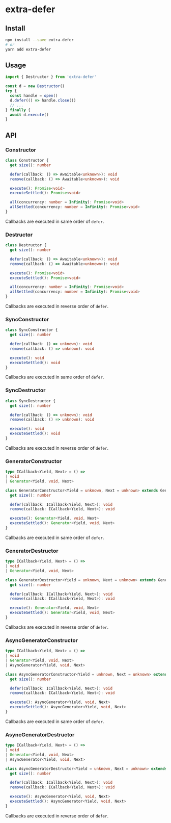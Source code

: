 # extra-defer
## Install
```sh
npm install --save extra-defer
# or
yarn add extra-defer
```

## Usage
```ts
import { Destructor } from 'extra-defer'

const d = new Destructor()
try {
  const handle = open()
  d.defer(() => handle.close())
  // ...
} finally {
  await d.execute()
}
```

## API
### Constructor
```ts
class Constructor {
  get size(): number

  defer(callback: () => Awaitable<unknown>): void
  remove(callback: () => Awaitable<unknown>): void

  execute(): Promise<void>
  executeSettled(): Promise<void>

  all(concurrency: number = Infinity): Promise<void>
  allSettled(concurrency: number = Infinity): Promise<void>
}
```

Callbacks are executed in same order of `defer`.

### Destructor
```ts
class Destructor {
  get size(): number

  defer(callback: () => Awaitable<unknown>): void
  remove(callback: () => Awaitable<unknown>): void

  execute(): Promise<void>
  executeSettled(): Promise<void>

  all(concurrency: number = Infinity): Promise<void>
  allSettled(concurrency: number = Infinity): Promise<void>
}
```

Callbacks are executed in reverse order of `defer`.

### SyncConstructor
```ts
class SyncConstructor {
  get size(): number

  defer(callback: () => unknown): void
  remove(callback: () => unknown): void

  execute(): void
  executeSettled(): void
}
```

Callbacks are executed in same order of `defer`.

### SyncDestructor
```ts
class SyncDestructor {
  get size(): number

  defer(callback: () => unknown): void
  remove(callback: () => unknown): void

  execute(): void
  executeSettled(): void
}
```

Callbacks are executed in reverse order of `defer`.

### GeneratorConstructor
```ts
type ICallback<Yield, Next> = () =>
| void
| Generator<Yield, void, Next>

class GeneratorConstructor<Yield = unknown, Next = unknown> extends GeneratorExecutor<Yield, Next> {
  get size(): number

  defer(callback: ICallback<Yield, Next>): void
  remove(callback: ICallback<Yield, Next>): void

  execute(): Generator<Yield, void, Next>
  executeSettled(): Generator<Yield, void, Next>
}
```

Callbacks are executed in same order of `defer`.

### GeneratorDestructor
```ts
type ICallback<Yield, Next> = () =>
| void
| Generator<Yield, void, Next>

class GeneratorDestructor<Yield = unknown, Next = unknown> extends GeneratorExecutor<Yield, Next> {
  get size(): number

  defer(callback: ICallback<Yield, Next>): void
  remove(callback: ICallback<Yield, Next>): void

  execute(): Generator<Yield, void, Next>
  executeSettled(): Generator<Yield, void, Next>
}
```

Callbacks are executed in reverse order of `defer`.

### AsyncGeneratorConstructor
```ts
type ICallback<Yield, Next> = () =>
| void
| Generator<Yield, void, Next>
| AsyncGenerator<Yield, void, Next>

class AsyncGeneratorConstructor<Yield = unknown, Next = unknown> extends AsyncGeneratorExecutor<Yield, Next> {
  get size(): number

  defer(callback: ICallback<Yield, Next>): void
  remove(callback: ICallback<Yield, Next>): void

  execute(): AsyncGenerator<Yield, void, Next>
  executeSettled(): AsyncGenerator<Yield, void, Next>
}
```

Callbacks are executed in same order of `defer`.

### AsyncGeneratorDestructor
```ts
type ICallback<Yield, Next> = () =>
| void
| Generator<Yield, void, Next>
| AsyncGenerator<Yield, void, Next>

class AsyncGeneratorDestructor<Yield = unknown, Next = unknown> extends AsyncGeneratorExecutor<Yield, Next> {
  get size(): number

  defer(callback: ICallback<Yield, Next>): void
  remove(callback: ICallback<Yield, Next>): void

  execute(): AsyncGenerator<Yield, void, Next>
  executeSettled(): AsyncGenerator<Yield, void, Next>
}
```

Callbacks are executed in reverse order of `defer`.
